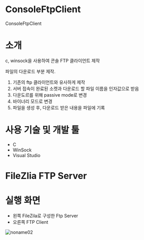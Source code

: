 # ConsoleFtpClient
ConsoleFtpClient

# 소개
c, winsock을 사용하여 콘솔 FTP 클라이언트 제작

파일의 다운로드 부분 제작.

1. 기존의 ftp 클라이언트와 유사하게 제작
2. 서버 접속이 완료된 소켓과 다운로드 할 파일 이름을 인자값으로 받음
3. 다운도르를 위해 passive mode로 변경
4. 바이너리 모드로 변경
5. 파일을 생성 후, 다운로드 받은 내용을 파일에 기록


# 사용 기술 및 개발 툴
* C
* WinSock
* Visual Studio
# FileZlia FTP Server

# 실행 화면
* 왼쪽 FileZila로 구성한 Ftp Server
* 오른쪽 FTP Client


![noname02](https://user-images.githubusercontent.com/46432795/70390952-270bb180-1a13-11ea-937f-1b61c1115d68.png)
